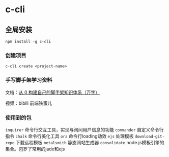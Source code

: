 # c-cli

## 全局安装
```
npm install -g c-cli
```

### 创建项目
```
c-cli create <project-name>
```

### 手写脚手架学习资料
文档：[从 0 构建自己的脚手架知识体系（万字）](https://juejin.cn/post/6966119324478079007)

视频：bibili 前端铁蛋儿

### 使用到的包
`inquirer` 命令行交互工具，实现与询问用户信息的功能
`commander` 自定义命令行指令
`chalk` 命令行美化工具
`ora` 命令行loading动效
`ejs` 处理模板
`download-git-repo` 下载远程模板
`metalsmith` 静态网站生成器
`consolidate` node.js模板引擎的集合。包罗了常用的jade和ejs
